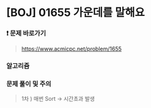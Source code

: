 # [BOJ] 01655 가운데를 말해요

### ❗ 문제 바로가기

>  https://www.acmicpc.net/problem/1655

### 알고리즘

> 

### 문제 풀이 및 주의

> 1차 )  매번 Sort  -> 시간초과 발생
>
> 



